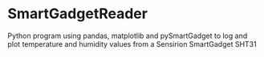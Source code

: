 # SmartGadgetReader
Python program using pandas, matplotlib and pySmartGadget to log and plot temperature and humidity values from a Sensirion SmartGadget SHT31
